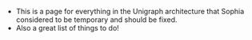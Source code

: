 
  - This is a page for everything in the Unigraph architecture that Sophia considered to be temporary and should be fixed.
  - Also a great list of things to do!